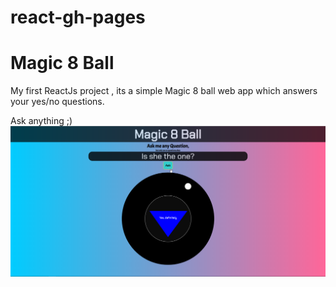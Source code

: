 # react-gh-pages

# Magic 8 Ball

My first ReactJs project , its a simple Magic 8 ball web app which answers your yes/no questions.

Ask anything ;) 
![mainscreen](https://github.com/SushilBajracharya01/react-gh-pages/blob/gh-pages/mainscreen.png)
